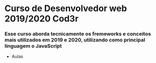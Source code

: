 # Curso de Desenvolvedor web 2019/2020 Cod3r

### Esse curso aborda tecnicamente os fremeworks e conceitos mais utilizados em 2019 e 2020, utilizando como principal linguagem o JavaScript

- Aulas

